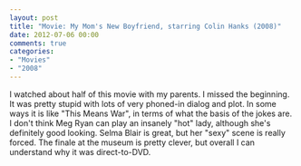 ```yaml
---
layout: post
title: "Movie: My Mom's New Boyfriend, starring Colin Hanks (2008)"
date: 2012-07-06 00:00
comments: true
categories:
- "Movies"
- "2008"
---
```


I watched about half of this movie with my parents. I missed the
beginning. It was pretty stupid with lots of very phoned-in
dialog and plot. In some ways it is like "This Means War", in terms
of what the basis of the jokes are. I don't think Meg Ryan can play
an insanely "hot" lady, although she's definitely good
looking. Selma Blair is great, but her "sexy" scene is really
forced. The finale at the museum is pretty clever, but overall I
can understand why it was direct-to-DVD.
